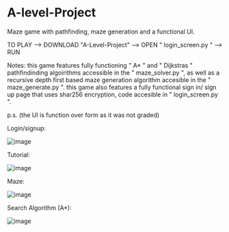 # A-level-Project
Maze game with pathfinding, maze generation and a functional UI.

TO PLAY --> DOWNLOAD "A-Level-Project" --> OPEN " login_screen.py " --> RUN

Notes: this game features fully functioning " A* " and " Dijkstras " pathfindinding algoirithms accessible in the " maze_solver.py ", as well as a recursive depth first based maze generation algorithm accesible in the " maze_generate.py ". this game also features a fully functional sign in/ sign up page that uses shar256 encryption, code accesible in " login_screen.py ".

p.s. (the UI is function over form as it was not graded)

Login/signup:

![image](https://github.com/UBERCOW123/A-level-Project/assets/110287342/03070631-2501-41ce-aedf-565451d9d3cd)


Tutorial:

![image](https://github.com/UBERCOW123/A-level-Project/assets/110287342/3e6fd426-45f8-46b2-8c48-00a86cb8d4b5)


Maze:

![image](https://github.com/UBERCOW123/A-level-Project/assets/110287342/2bf998bc-f5f1-4e21-af0c-d4699c02d0d3)


Search Algorithm (A*):

![image](https://github.com/UBERCOW123/A-level-Project/assets/110287342/101fa5c6-3d18-4e11-8952-4b8bd39e177d)
